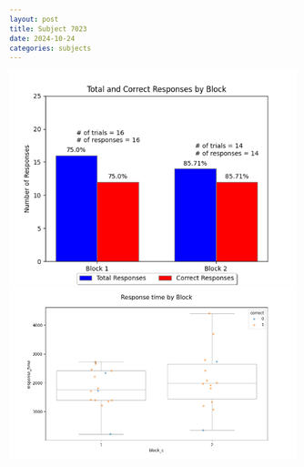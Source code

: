 ```yaml
---
layout: post
title: Subject 7023
date: 2024-10-24
categories: subjects
---
```


![](data/7023/run-14/7023_ATS_responses.png)
![](data/7023/run-14/7023_ATS_rt.png)
